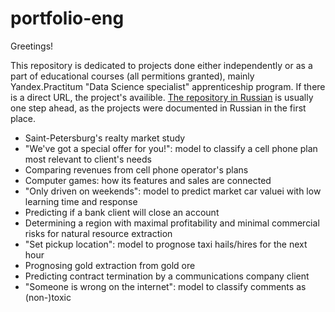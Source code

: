 # portfolio-eng

Greetings!

This repository is dedicated to projects done either independently or as a part of educational courses (all permitions granted), mainly Yandex.Practitum "Data Science specialist" apprenticeship program. If there is a direct URL, the project's availible. [The repository in Russian](https://github.com/idrv/portfolio-rus) is usually one step ahead, as the projects were documented in Russian in the first place.

- Saint-Petersburg's realty market study
- "We've got a special offer for you!": model to classify a cell phone plan most relevant to client's needs
- Comparing revenues from cell phone operator's plans
- Computer games: how its features and sales are connected
- "Only driven on weekends": model to predict market car valuei with low learning time and response
- Predicting if a bank client will close an account
- Determining a region with maximal profitability and minimal commercial risks for natural resource extraction
- "Set pickup location": model to prognose taxi hails/hires for the next hour
- Prognosing gold extraction from gold ore
- Predicting contract termination by a communications company client
- "Someone is wrong on the internet": model to classify comments as (non-)toxic
